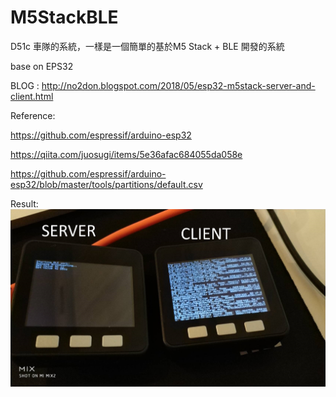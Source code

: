 # M5StackBLE

D51c  車隊的系統，一樣是一個簡單的基於M5 Stack + BLE 開發的系統

base on EPS32

BLOG : http://no2don.blogspot.com/2018/05/esp32-m5stack-server-and-client.html

Reference:

https://github.com/espressif/arduino-esp32

https://qiita.com/juosugi/items/5e36afac684055da058e

https://github.com/espressif/arduino-esp32/blob/master/tools/partitions/default.csv

Result:
![alt 預覽](https://github.com/donma/M5StackBLE/blob/master/530533.jpg?raw=true)






